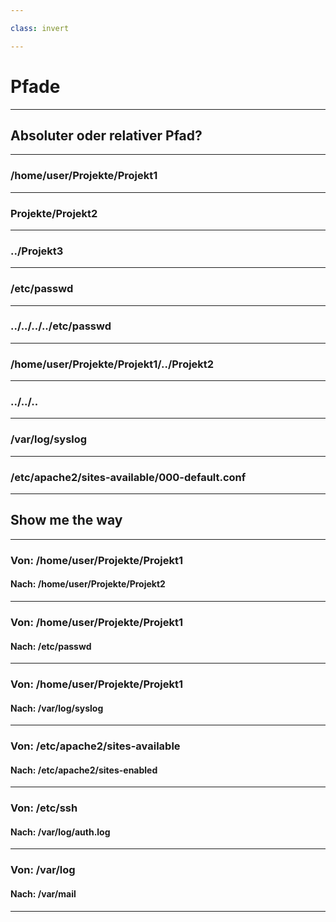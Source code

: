 ```yaml
---

class: invert

---
```


# Pfade

---

## Absoluter oder relativer Pfad?

---

### /home/user/Projekte/Projekt1

---

### Projekte/Projekt2

---

### ../Projekt3

---

### /etc/passwd

---

### ../../../../etc/passwd

---

### /home/user/Projekte/Projekt1/../Projekt2

---

### ../../..

---

### /var/log/syslog

---

### /etc/apache2/sites-available/000-default.conf

---

## Show me the way

---

### Von: /home/user/Projekte/Projekt1
#### Nach: /home/user/Projekte/Projekt2

---

### Von: /home/user/Projekte/Projekt1
#### Nach: /etc/passwd

---

### Von: /home/user/Projekte/Projekt1
#### Nach: /var/log/syslog

---

### Von: /etc/apache2/sites-available
#### Nach: /etc/apache2/sites-enabled

---

### Von: /etc/ssh
#### Nach: /var/log/auth.log

---

### Von: /var/log
#### Nach: /var/mail

---
